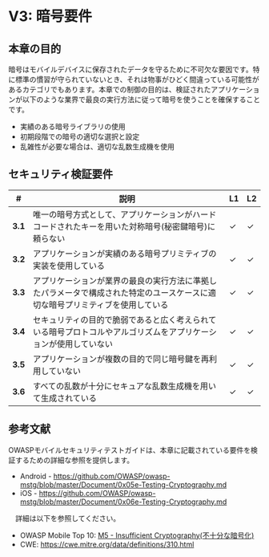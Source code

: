 # V3: 暗号要件

## 本章の目的　

暗号はモバイルデバイスに保存されたデータを守るために不可欠な要因です。特に標準の慣習が守られていないとき、それは物事がひどく間違っている可能性があるカテゴリでもあります。本章での制御の目的は、検証されたアプリケーションが以下のような業界で最良の実行方法に従って暗号を使うことを確保することです。

- 実績のある暗号ライブラリの使用
- 初期段階での暗号の適切な選択と設定
- 乱雑性が必要な場合は、適切な乱数生成機を使用

## セキュリティ検証要件

| # | 説明 | L1 | L2 |
| --- | --- | --- | --- |
| **3.1** | 唯一の暗号方式として、アプリケーションがハードコードされたキーを用いた対称暗号(秘密鍵暗号)に頼らない | ✓ | ✓ |
| **3.2** | アプリケーションが実績のある暗号プリミティブの実装を使用している | ✓ | ✓ |
| **3.3** | アプリケーションが業界の最良の実行方法に準拠したパラメータで構成された特定のユースケースに適切な暗号プリミティブを使用している | ✓ | ✓ |
| **3.4** | セキュリティの目的で脆弱であると広く考えられている暗号プロトコルやアルゴリズムをアプリケーションが使用していない | ✓ | ✓ |
| **3.5** | アプリケーションが複数の目的で同じ暗号鍵を再利用していない | ✓ | ✓ |
| **3.6** | すべての乱数が十分にセキュアな乱数生成機を用いて生成されている | ✓ | ✓ |

## 参考文献　

OWASPモバイルセキュリティテストガイドは、本章に記載されている要件を検証するための詳細な参照を提供します。

- Android - https://github.com/OWASP/owasp-mstg/blob/master/Document/0x05e-Testing-Cryptography.md
- iOS - https://github.com/OWASP/owasp-mstg/blob/master/Document/0x06e-Testing-Cryptography.md

　詳細は以下を参照してください。

- OWASP Mobile Top 10: [M5 - Insufficient Cryptography(不十分な暗号化)](https://www.owasp.org/index.php/Mobile_Top_10_2016-M5-Insufficient_Cryptography)
- CWE: https://cwe.mitre.org/data/definitions/310.html

